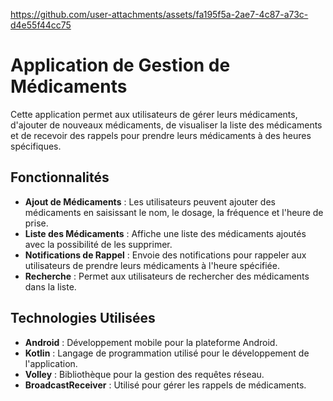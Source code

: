 
https://github.com/user-attachments/assets/fa195f5a-2ae7-4c87-a73c-d4e55f44cc75


# Application de Gestion de Médicaments

Cette application permet aux utilisateurs de gérer leurs médicaments, d'ajouter de nouveaux médicaments, de visualiser la liste des médicaments et de recevoir des rappels pour prendre leurs médicaments à des heures spécifiques.

## Fonctionnalités

- **Ajout de Médicaments** : Les utilisateurs peuvent ajouter des médicaments en saisissant le nom, le dosage, la fréquence et l'heure de prise.
- **Liste des Médicaments** : Affiche une liste des médicaments ajoutés avec la possibilité de les supprimer.
- **Notifications de Rappel** : Envoie des notifications pour rappeler aux utilisateurs de prendre leurs médicaments à l'heure spécifiée.
- **Recherche** : Permet aux utilisateurs de rechercher des médicaments dans la liste.

## Technologies Utilisées

- **Android** : Développement mobile pour la plateforme Android.
- **Kotlin** : Langage de programmation utilisé pour le développement de l'application.
- **Volley** : Bibliothèque pour la gestion des requêtes réseau.
- **BroadcastReceiver** : Utilisé pour gérer les rappels de médicaments.
